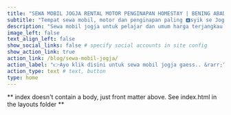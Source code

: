 ```yaml
---
title: "SEWA MOBIL JOGJA RENTAL MOTOR PENGINAPAN HOMESTAY | BENING ABADI TRANSPORT"
subtitle: "Tempat sewa mobil, motor dan penginapan paling 🅰️syik se Jogja Raya dan sekitarnya dengan harga terjangkau, Sewa Mobil Jogja Mulai 250k/Hari | Sewa Motor Mulai 70k/Hari | Penginapan Mulai 175k/Malam, dengan cabang di Stasiun Lempuyangan d🅰️n UMY Gamping Yogyakarta🚧 🚧"
description: "Sewa mobil jogja untuk pelajar dan umum harga terjangkau! Ok gas WA 0818 267 443 / 0812 2222 6783 untuk order sewa mobil, rental motor, atau penginapan dan homestay🤩!!!!🎉 MARI LIBURAN DI JOGJA PAKE 🛵🚗 PLAT AB🆎 YEAHHH🕺!!!"
image_left: false
text_align_left: false
show_social_links: false # specify social accounts in site config
show_action_link: true
action_link: /blog/sewa-mobil-jogja/
action_label: "👉Ayo klik disini untuk sewa mobil jogja gaess.. &rarr;"
action_type: text # text, button
type: home
---
```


** index doesn't contain a body, just front matter above.
See index.html in the layouts folder **
